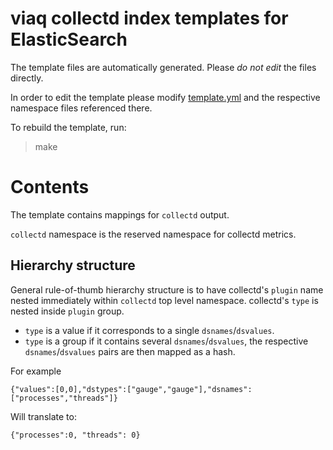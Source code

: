 # viaq collectd index templates for ElasticSearch

The template files are automatically generated.
Please _do not edit_ the files directly.

In order to edit the template please modify [template.yml](template.yml) and
the respective namespace files referenced there.

To rebuild the template, run:
> make

# Contents

The template contains mappings for `collectd` output.

`collectd` namespace is the reserved namespace for collectd metrics.

## Hierarchy structure

General rule-of-thumb hierarchy structure is to have collectd's `plugin` name
nested immediately within `collectd` top level namespace.
collectd's `type` is nested inside `plugin` group.

* `type` is a value if it corresponds to a single `dsnames`/`dsvalues`.
* `type` is a group if it contains several `dsnames`/`dsvalues`, the respective
`dsnames`/`dsvalues` pairs are then mapped as a hash.

For example
```
{"values":[0,0],"dstypes":["gauge","gauge"],"dsnames":["processes","threads"]}
```
Will translate to:
```
{"processes":0, "threads": 0}
```
